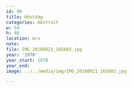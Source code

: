 ```yaml
---
id: 98
title: Höstdag
categories: Abstrait
w: 54
h: 46
location: mrs
note:
file: IMG_20180921_165603.jpg
year: '1970'
year_start: 1970
year_end:
image: ../../media/img/IMG_20180921_165603.jpg

---
```

